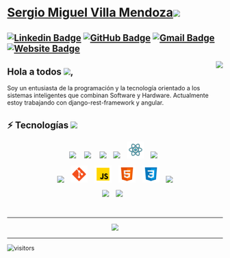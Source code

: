 # [Sergio Miguel Villa Mendoza](https://www.linkedin.com/in/sergio-miguel-villa-mendoza-1471ba195/)<img height="40"  src="https://github.com/rajput2107/rajput2107/blob/master/Assets/Developer.gif"/>
[![Linkedin Badge](https://img.shields.io/badge/-sergiovilla-blue?style=flat-square&logo=Linkedin&logoColor=white&link=https://www.linkedin.com/in/vilcajoal/)](https://www.linkedin.com/in/sergio-miguel-villa-mendoza-1471ba195/)
[![GitHub Badge](https://img.shields.io/badge/-@sergiovilla-%23181717?style=flat-square&logo=github)](https://github.com/rayo80)
[![Gmail Badge](https://img.shields.io/badge/-sergio.villa.m@uni.edu.pe-c14438?style=flat-square&logo=Gmail&logoColor=white&link=mailto:sergio.villa.m@uni.edu.pe)](mailto:sergio.villa.m@uni.edu.pe)
[![Website Badge](https://img.shields.io/website?color=0ab9e6&style=flat-square&up_message=rayo80&url=http%3A%2F%2Fadarshaacharya.com.np%2F)](https://rayo80.github.io/)
---


<img align="right" src="https://i.pinimg.com/originals/e5/93/ab/e593ab0589d5f1b389e4dfbcce2bce20.gif"/>

## Hola a todos <img src="https://github.com/rajput2107/rajput2107/blob/master/Assets/Hi.gif" width="40">,
 Soy un entusiasta de la programación y la tecnología orientado a los sistemas inteligentes que combinan 
 Software y Hardware. Actualmente estoy trabajando con django-rest-framework y angular.


 ## ⚡ Tecnologías <img src="https://media.giphy.com/media/WUlplcMpOCEmTGBtBW/giphy.gif" width="40"> 
<p align="center">
  <code><img height="40" src="https://raw.githubusercontent.com/vilcajoal/vilcajoal/master/assets/py.svg"></code> &nbsp; &nbsp;
  <code><img height="40" src="https://brandslogos.com/wp-content/uploads/images/large/django-logo.png"></code> &nbsp; &nbsp;
  <code><img height="40" src="https://img.icons8.com/fluency/48/000000/opencv.png"></code>&nbsp; &nbsp;
   <code><img height="40" src="https://img.icons8.com/fluency/48/000000/docker.png"></code> &nbsp;&nbsp;
  <code><img height="40" src="https://github.com/chandan-reddy-k/chandan-reddy-k/blob/master/assets/react.png"></code> &nbsp;&nbsp;
  <code><img height="35" src="https://img.icons8.com/external-tal-revivo-color-tal-revivo/48/000000/external-angular-a-typescript-based-open-source-web-application-framework-logo-color-tal-revivo.png"></code>&nbsp;&nbsp;
</p>
  
<p align="center"> 
  <code><img height="40" src="https://img.icons8.com/color/48/000000/bootstrap.png"></code> &nbsp;&nbsp;
  <code><img height="40" src="https://github.com/chandan-reddy-k/chandan-reddy-k/blob/master/assets/git.png"></code> &nbsp;&nbsp;
  <code><img height="40" src="https://github.com/chandan-reddy-k/chandan-reddy-k/blob/master/assets/js.png"></code> &nbsp;&nbsp;
  <code><img height="40" src="https://github.com/chandan-reddy-k/chandan-reddy-k/blob/master/assets/html.png"></code> &nbsp;&nbsp;
  <code><img height="40" src="https://github.com/chandan-reddy-k/chandan-reddy-k/blob/master/assets/css.png"></code> &nbsp;&nbsp;
  <code><img height="40" src="https://img.icons8.com/color/48/000000/typescript.png" /></code>
 </p>
 <p align="center"> 
  <code><img height="40" src="https://img.icons8.com/color/48/000000/tensorflow.png"></code> &nbsp;&nbsp;
   <code><img height="40" src="https://img.icons8.com/fluency/48/000000/opencv.png"></code>&nbsp; &nbsp; 
 </p>
<br/> 

---

<p align="center">
  <img src="https://media.giphy.com/media/jpVnC65DmYeyRL4LHS/giphy.gif" width="20%">
</p>


---

![visitors](https://visitor-badge.laobi.icu/badge?page_id=rayo80.vilcajoal&title=Visitas%20perfil) 

 
